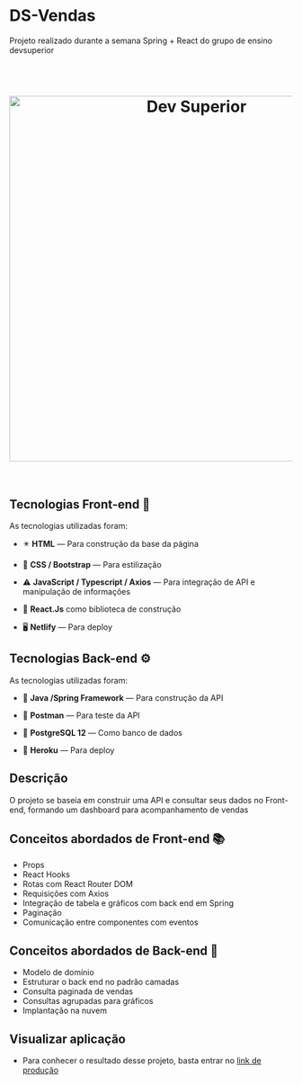 # DS-Vendas
Projeto realizado durante a semana Spring + React do grupo de ensino devsuperior

<h1 align="center">
<br>
  <img src="https://media-exp1.licdn.com/dms/image/C4D1BAQEUsOs74190AQ/company-background_10000/0/1615125082083?e=2159024400&v=beta&t=Dd3wds2pADzvthUA7Z6hh7aNqkJiz-xM_9REcIdhCJM" alt="Dev Superior" width="650">
<br>
<br>

## Tecnologias Front-end 🎨
As tecnologias utilizadas foram:

- ✴️ **HTML** — Para construção da base da página

- 💠 **CSS / Bootstrap** —  Para estilização 

- ⚠️ **JavaScript / Typescript / Axios** — Para integração de API e manipulação de informações

- 📙  **React.Js** como biblioteca de construção

- 🖥️  **Netlify** — Para deploy

## Tecnologias Back-end ⚙️
As tecnologias utilizadas foram:

- 🍃 **Java /Spring Framework** — Para construção da API

- 📶 **Postman** — Para teste da API

- 📙  **PostgreSQL 12** — Como banco de dados

- 🧰  **Heroku** — Para deploy

 ## Descrição
 O projeto se baseia em construir uma API e consultar seus dados no Front-end, formando um dashboard para acompanhamento de vendas

 ## Conceitos abordados de Front-end 📚
- Props
- React Hooks
- Rotas com React Router DOM
- Requisições com Axios
- Integração de tabela e gráficos com back end em Spring
- Paginação
- Comunicação entre componentes com eventos

 ## Conceitos abordados de Back-end 🔧
- Modelo de domínio
- Estruturar o back end no padrão camadas
- Consulta paginada de vendas
- Consultas agrupadas para gráficos
- Implantação na nuvem



##  Visualizar aplicação

-  Para conhecer o resultado desse projeto, basta entrar no <a href = "https://dsvendas-calebe.netlify.app">link de produção</a>
